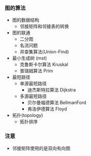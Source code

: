 ### 图的算法

+ 图的数据结构
    + 邻接矩阵和邻接表的转换
+ 图的联通
    + 二分图
    + 名流问题
    + 并查集算法(Union-Find)
+ 最小生成树 (mst)
    + 克鲁斯卡尔算法 Kruskal
    + 普瑞姆算法 Prim
+ 最短路径
    + 单源最短路径
        + 迪杰斯特拉算法 Dijkstra
    + 多源最短路径
        + 贝尔曼福德算法 BellmanFord
        + 弗洛伊德算法 Floyd
+ 拓扑(topology)
    + 拓扑排序

### 注意

+ 邻接矩阵使用的是双向有向图
